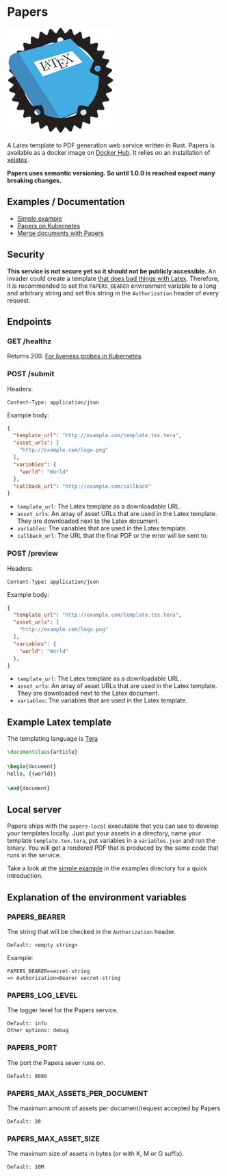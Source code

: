 # Papers

![Papers Logo](logo.png)

A Latex template to PDF generation web service written in Rust. Papers is available as a docker image on [Docker Hub](https://hub.docker.com/r/store2be/pape-rs/). It relies on an installation of [xelatex](https://en.wikipedia.org/wiki/XeTeX).

**Papers uses semantic versioning. So until 1.0.0 is reached expect many breaking changes.**


## Examples / Documentation

* [Simple example](examples/simple)
* [Papers on Kubernetes](examples/kubernetes)
* [Merge documents with Papers](examples/concatenation)


## Security

**This service is not secure yet so it should not be publicly accessible.** An invader could create a template [that does bad things with Latex](http://www.lieberbiber.de/2017/03/05/arbitrary-code-execution-in-many-tex-distributions/). Therefore, it is recommended to set the `PAPERS_BEARER` environment variable to a long and arbitrary string and set this string in the `Authorization` header of every request.


## Endpoints

### GET /healthz

Returns 200. [For liveness probes in Kubernetes](https://kubernetes.io/docs/tasks/configure-pod-container/configure-liveness-readiness-probes/).


### POST /submit

Headers:

```
Content-Type: application/json
```

Example body:

```json
{
  "template_url": "http://example.com/template.tex.tera",
  "asset_urls": [
    "http://example.com/logo.png"
  ],
  "variables": {
    "world": "World"
  },
  "callback_url": "http://example.com/callback"
}
```

* `template_url`: The Latex template as a downloadable URL.
* `asset_urls`: An array of asset URLs that are used in the Latex template. They are downloaded next to the Latex document.
* `variables`: The variables that are used in the Latex template.
* `callback_url`: The URL that the final PDF or the error will be sent to.


### POST /preview

Headers:

```
Content-Type: application/json
```

Example body:

```json
{
  "template_url": "http://example.com/template.tex.tera",
  "asset_urls": [
    "http://example.com/logo.png"
  ],
  "variables": {
    "world": "World"
  },
}
```

* `template_url`: The Latex template as a downloadable URL.
* `asset_urls`: An array of asset URLs that are used in the Latex template. They are downloaded next to the Latex document.
* `variables`: The variables that are used in the Latex template.


## Example Latex template

The templating language is [Tera](https://github.com/Keats/tera)

```latex
\documentclass{article}

\begin{document}
hello, {{world}}

\end{document}
```

## Local server

Papers ships with the `papers-local` executable that you can use to develop your templates locally. Just put your assets in a directory, name your template `template.tex.tera`, put variables in a `variables.json` and run the binary. You will get a rendered PDF that is produced by the same code that runs in the service.

Take a look at the [simple example](examples/simple) in the examples directory for a quick introduction.

## Explanation of the environment variables

### PAPERS_BEARER

The string that will be checked in the `Authorization` header.

```
Default: <empty string>
```

Example:
```
PAPERS_BEARER=secret-string
=> Authorization=Bearer secret-string
```

### PAPERS_LOG_LEVEL

The logger level for the Papers service.

```
Default: info
Other options: debug
```

### PAPERS_PORT

The port the Papers sever runs on.

```
Default: 8080
```

### PAPERS_MAX_ASSETS_PER_DOCUMENT

The maximum amount of assets per document/request accepted by Papers

```
Default: 20
```

### PAPERS_MAX_ASSET_SIZE

The maximum size of assets in bytes (or with K, M or G suffix).

```
Default: 10M
```
